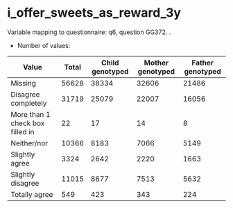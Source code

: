 # i_offer_sweets_as_reward_3y
Variable mapping to questionnaire: q6, question GG372.
.
- Number of values:

| Value | Total | Child genotyped | Mother genotyped | Father genotyped |
| ----- | ----- | --------------- | ---------------- | ---------------- |
| Missing | 56628 | 38334 | 32606 | 21486 |
| Disagree completely | 31719 | 25079 | 22007 |16056 |
| More than 1 check box filled in | 22 | 17 | 14 |8 |
| Neither/nor | 10366 | 8183 | 7066 |5149 |
| Slightly agree | 3324 | 2642 | 2220 |1663 |
| Slightly disagree | 11015 | 8677 | 7513 |5632 |
| Totally agree | 549 | 423 | 343 |224 |



